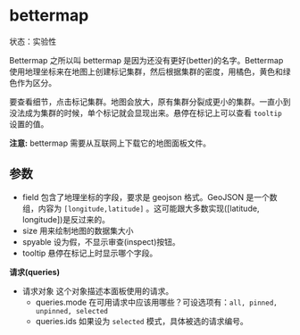 # bettermap

状态：实验性

Bettermap 之所以叫 bettermap 是因为还没有更好(better)的名字。Bettermap 使用地理坐标来在地图上创建标记集群，然后根据集群的密度，用橘色，黄色和绿色作为区分。

要查看细节，点击标记集群。地图会放大，原有集群分裂成更小的集群。一直小到没法成为集群的时候，单个标记就会显现出来。悬停在标记上可以查看 `tooltip` 设置的值。

**注意:** bettermap 需要从互联网上下载它的地图面板文件。

## 参数

* field
    包含了地理坐标的字段，要求是 geojson 格式。GeoJSON 是一个数组，内容为 `[longitude,latitude]` 。这可能跟大多数实现([latitude, longitude])是反过来的。
* size
    用来绘制地图的数据集大小
* spyable
    设为假，不显示审查(inspect)按钮。
* tooltip
    悬停在标记上时显示哪个字段。


**请求(queries)**

* 请求对象
    这个对象描述本面板使用的请求。
  * queries.mode
    在可用请求中应该用哪些？可设选项有：`all, pinned, unpinned, selected`
  * queries.ids
    如果设为 `selected` 模式，具体被选的请求编号。
